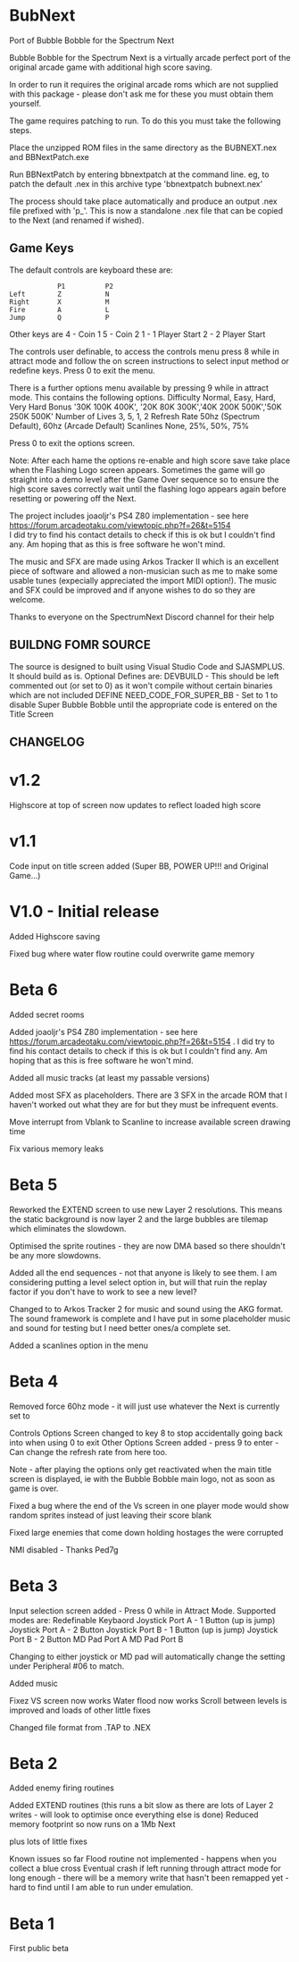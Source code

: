 # BubNext
Port of Bubble Bobble for the Spectrum Next

Bubble Bobble for the Spectrum Next is a virtually arcade perfect port of the original arcade game with additional high score saving.

In order to run it requires the original arcade roms which are not supplied with this package - please don't ask me for these you must obtain them yourself.

The game requires patching to run. To do this you must take the following steps.

Place the unzipped ROM files in the same directory as the BUBNEXT.nex and BBNextPatch.exe

Run BBNextPatch by entering bbnextpatch <filename to patch> at the command line.  eg, to patch the default .nex in this archive type 'bbnextpatch bubnext.nex'

The process should take place automatically and produce an output .nex file prefixed with 'p_'.  This is now a standalone .nex file that can be copied to the Next (and renamed if wished).


Game Keys
-------------------
The default controls are keyboard these are:

				P1			P2
	Left		Z			N
	Right		X			M
	Fire		A			L
	Jump		Q			P

Other keys are
4 - Coin 1
5 - Coin 2
1 - 1 Player Start
2 - 2 Player Start

The controls user definable, to access the controls menu press 8 while in attract mode and follow the on screen instructions to select input method or redefine keys.  Press 0 to exit the menu.

There is a further options menu available by pressing 9 while in attract mode.  This contains the following options.
Difficulty		Normal, Easy, Hard, Very Hard
Bonus			'30K 100K 400K', '20K 80K 300K','40K 200K 500K','50K 250K 500K'
Number of Lives		3, 5, 1, 2
Refresh Rate		50hz (Spectrum Default), 60hz (Arcade Default)
Scanlines		None, 25%, 50%, 75%

Press 0 to exit the options screen.

Note:
After each hame the options re-enable and high score save take place when the Flashing Logo screen appears.  Sometimes the game will go straight into a demo level after the Game Over sequence so to ensure the high score saves correctly wait until the flashing logo appears again before resetting or powering off the Next.

The project includes joaoljr's PS4 Z80 implementation - see here https://forum.arcadeotaku.com/viewtopic.php?f=26&t=5154  
I did try to find his contact details to check if this is ok but I couldn't find any. Am hoping that as this is free software he won't mind.

The music and SFX are made using Arkos Tracker II which is an excellent piece of software and allowed a non-musician such as me to make some usable tunes (expecially appreciated the import MIDI option!).  The music and SFX could be improved and if anyone wishes to do so they are welcome.

Thanks to everyone on the SpectrumNext Discord channel for their help



BUILDNG FOMR SOURCE
-------------------
The source is designed to built using Visual Studio Code and SJASMPLUS.  It should build as is.
Optional Defines are:
DEVBUILD  -  This should be left commented out (or set to 0) as it won't compile without certain binaries which are not included
DEFINE NEED_CODE_FOR_SUPER_BB - Set to 1 to disable Super Bubble Bobble until the appropriate code is entered on the Title Screen


CHANGELOG
----------

v1.2
=========
Highscore at top of screen now updates to reflect loaded high score

v1.1
=========
Code input on title screen added (Super BB, POWER UP!!! and Original Game...)

V1.0 - Initial release
======================
Added Highscore saving

Fixed bug where water flow routine could overwrite game memory

Beta 6
==========
Added secret rooms

Added joaoljr's PS4 Z80 implementation - see here https://forum.arcadeotaku.com/viewtopic.php?f=26&t=5154 . I did try to find his contact details to check if this is ok but I couldn't find any. Am hoping that as this is free software he won't mind.

Added all music tracks (at least my passable versions)

Added most SFX as placeholders. There are 3 SFX in the arcade ROM that I haven't worked out what they are for but they must be infrequent events.

Move interrupt from Vblank to Scanline to increase available screen drawing time

Fix various memory leaks

Beta 5
===============
Reworked the EXTEND screen to use new Layer 2 resolutions. This means the static background is now layer 2 and the large bubbles are tilemap which eliminates the slowdown.

Optimised the sprite routines - they are now DMA based so there shouldn't be any more slowdowns.

Added all the end sequences - not that anyone is likely to see them. I am considering putting a level select option in, but will that ruin the replay factor if you don't have to work to see a new level?

Changed to to Arkos Tracker 2 for music and sound using the AKG format. The sound framework is complete and I have put in some placeholder music and sound for testing but I need better ones/a complete set.

Added a scanlines option in the menu

Beta 4
=================
Removed force 60hz mode - it will just use whatever the Next is currently set to

Controls Options Screen changed to key 8 to stop accidentally going back into when using 0 to exit
Other Options Screen added - press 9 to enter - Can change the refresh rate from here too.

Note - after playing the options only get reactivated when the main title screen is displayed, ie with the Bubble Bobble main logo, not as soon as game is over.

Fixed a bug where the end of the Vs screen in one player mode would show random sprites instead of just leaving their score blank

Fixed large enemies that come down holding hostages the were corrupted

NMI disabled - Thanks Ped7g


Beta 3
====================
Input selection screen added - Press 0 while in Attract Mode.
Supported modes are:
Redefinable Keybaord
Joystick Port A - 1 Button (up is jump)
Joystick Port A - 2 Button
Joystick Port B - 1 Button (up is jump)
Joystick Port B - 2 Button
MD Pad Port A
MD Pad Port B

Changing to either joystick or MD pad will automatically change the setting under Peripheral #06 to match.

Added music

Fixez
VS screen now works
Water flood now works
Scroll between levels is improved
and loads of other little fixes

Changed file format from .TAP to .NEX


Beta 2
=====================
Added enemy firing routines

Added EXTEND routines (this runs a bit slow as there are lots of Layer 2 writes - will look to optimise once everything else is done)
Reduced memory footprint so now runs on a 1Mb Next

plus lots of little fixes

Known issues so far
Flood routine not implemented - happens when you collect a blue cross
Eventual crash if left running through attract mode for long enough - there will be a memory write that hasn't been remapped yet - hard to find until I am able to run under emulation.

Beta 1
=====================
First public beta